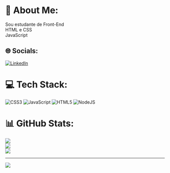 # 💫 About Me:
Sou estudante de Front-End<br>HTML e CSS<br>JavaScript


## 🌐 Socials:
[![LinkedIn](https://img.shields.io/badge/LinkedIn-%230077B5.svg?logo=linkedin&logoColor=white)](https://linkedin.com/in/https://www.linkedin.com/in/daniel-francisco-478b26210/) 

# 💻 Tech Stack:
![CSS3](https://img.shields.io/badge/css3-%231572B6.svg?style=for-the-badge&logo=css3&logoColor=white) ![JavaScript](https://img.shields.io/badge/javascript-%23323330.svg?style=for-the-badge&logo=javascript&logoColor=%23F7DF1E) ![HTML5](https://img.shields.io/badge/html5-%23E34F26.svg?style=for-the-badge&logo=html5&logoColor=white) ![NodeJS](https://img.shields.io/badge/node.js-6DA55F?style=for-the-badge&logo=node.js&logoColor=white)
# 📊 GitHub Stats:
![](https://github-readme-stats.vercel.app/api?username=dfa2307&theme=dark&hide_border=false&include_all_commits=false&count_private=false)<br/>
![](https://github-readme-streak-stats.herokuapp.com/?user=dfa2307&theme=dark&hide_border=false)<br/>
![](https://github-readme-stats.vercel.app/api/top-langs/?username=dfa2307&theme=dark&hide_border=false&include_all_commits=false&count_private=false&layout=compact)

---
[![](https://visitcount.itsvg.in/api?id=dfa2307&icon=0&color=0)](https://visitcount.itsvg.in)

<!-- Proudly created with GPRM ( https://gprm.itsvg.in ) -->